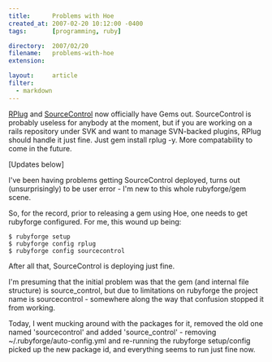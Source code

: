 ```yaml
---
title:      Problems with Hoe
created_at: 2007-02-20 10:12:00 -0400
tags:       [programming, ruby]

directory:  2007/02/20
filename:   problems-with-hoe
extension:  

layout:     article
filter:
  - markdown
---
```

[RPlug][] and [SourceControl][] now officially have Gems out. SourceControl is probably useless for anybody at the moment, but if you are working on a rails repository under SVK and want to manage SVN-backed plugins, RPlug should handle it just fine. Just gem install rplug -y. More compatability to come in the future.

[Updates below]

I've been having problems getting SourceControl deployed, turns out (unsurprisingly) to be user error - I'm new to this whole rubyforge/gem scene.

So, for the record, prior to releasing a gem using Hoe, one needs to get rubyforge configured. For me, this wound up being:

    $ rubyforge setup
    $ rubyforge config rplug
    $ rubyforge config sourcecontrol

After all that, SourceControl is deploying just fine.

I'm presuming that the initial problem was that the gem (and internal file structure) is source_control, but due to limitations on rubyforge the project name is sourcecontrol - somewhere along the way that confusion stopped it from working.

Today, I went mucking around with the packages for it, removed the old one named 'sourcecontrol' and added 'source_control' - removing ~/.rubyforge/auto-config.yml and re-running the rubyforge setup/config picked up the new package id, and everything seems to run just fine now.

[RPlug]: http://rubyforge.org/projects/rplug
[SourceControl]: http://rubyforge.org/projects/sourcecontrol

